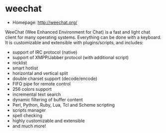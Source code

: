 # weechat

* Homepage: http://weechat.org/

WeeChat (Wee Enhanced Environment for Chat) is a fast and light chat client
 for many operating systems. Everything can be done with a keyboard.
 It is customizable and extensible with plugins/scripts, and includes:
  - support of IRC protocol (native)
  - support of XMPP/Jabber protocol (with additional script)
  - nicklist
  - smart hotlist
  - horizontal and vertical split
  - double charset support (decode/encode)
  - FIFO pipe for remote control
  - 256 colors support
  - incremental text search
  - dynamic filtering of buffer content
  - Perl, Python, Ruby, Lua, Tcl and Scheme scripting
  - scripts manager
  - spell checking
  - highly customizable and extensible
  - and much more!
